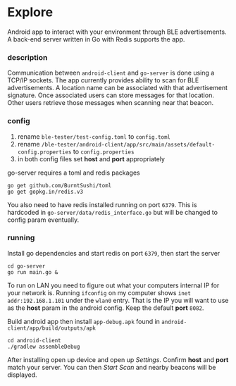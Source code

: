 # Explore

Android app to interact with your environment through BLE advertisements. A back-end
server written in Go with Redis supports the app.

### description

Communication between `android-client` and `go-server` is done using a TCP/IP sockets.
The app currently provides ability to scan for BLE advertisements. A location
name can be associated with that advertisement signature. Once associated users
can store messages for that location. Other users retrieve those messages
when scanning near that beacon.

### config
1. rename `ble-tester/test-config.toml` to `config.toml`
2. rename `/ble-tester/android-client/app/src/main/assets/default-config.properties` to `config.properties`
3. in both config files set **host** and **port** appropriately

go-server requires a toml and redis packages
```
go get github.com/BurntSushi/toml
go get gopkg.in/redis.v3
```
You also need to have redis installed running on port `6379`. This is hardcoded in `go-server/data/redis_interface.go` but will be changed to config param eventually.

### running

Install go dependencies and start redis on port `6379`, then start the server
```
cd go-server
go run main.go &
```

To run on LAN you need to figure out what your computers internal IP for your network is. Running `ifconfig`
on my computer shows `inet addr:192.168.1.101` under the `wlan0` entry. That is the IP you will want to use
as the **host** param in the android config. Keep the default **port** `8082`.

Build android app then install `app-debug.apk` found in `android-client/app/build/outputs/apk`
```
cd android-client
./gradlew assembleDebug
```

After installing open up device and open up *Settings*. Confirm **host** and **port** match your server.
You can then *Start Scan* and nearby beacons will be displayed.
